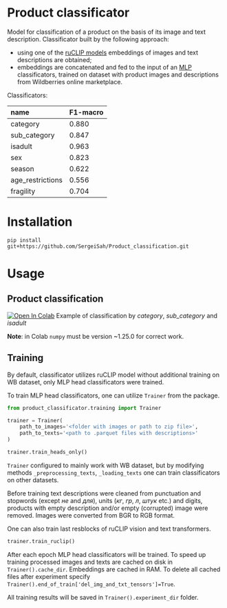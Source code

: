 # Product classificator

Model for classification of a product on the basis of its image and text description. Classificator built
by the following approach: 
- using one of the [ruCLIP models](https://github.com/ai-forever/ru-clip/tree/main) embeddings of images and 
text descriptions are obtained;
- embeddings are concatenated and fed to the input of an 
[MLP](https://pytorch.org/vision/main/generated/torchvision.ops.MLP.html)
classificators, trained on dataset  with product images and descriptions from 
Wildberries online marketplace.

Classificators:

| name             | F1-macro |
|:-----------------|:---------|
| category         | 0.880    |
| sub_category     | 0.847    |
| isadult          | 0.963    |
| sex              | 0.823    |
| season           | 0.622    |
| age_restrictions | 0.556    |
| fragility        | 0.704    |

# Installation

```commandline
pip install git+https://github.com/SergeiSah/Product_classification.git
```

# Usage

## Product classification
[![Open In Colab](https://colab.research.google.com/assets/colab-badge.svg)](https://colab.research.google.com/drive/1YsjAzCdH3HaN4-TKwq9oWf_EnN-OhACX?usp=sharing)
Example of classification by *category*, *sub_category* and *isadult*

**Note**: in Colab `numpy` must be version ~1.25.0 for correct work.

## Training

By default, classificator utilizes ruCLIP model without additional training on WB dataset, only MLP head classificators 
were trained.

To train MLP head classificators, one can utilize `Trainer` from the package.
```python
from product_classificator.training import Trainer

trainer = Trainer(
    path_to_images='<folder with images or path to zip file>',
    path_to_texts='<path to .parquet files with descriptions>'
)

trainer.train_heads_only()
```
`Trainer` configured to mainly work with WB dataset, but by modifying methods `_preprocessing_texts`, 
`_loading_texts` one can train classificators on other datasets.

Before training text descriptions were cleaned from punctuation and stopwords (except *не* and *для*), 
units (*кг*, *гр*, *л*, *штук* etc.) and digits, products with empty description and/or empty (corrupted) image were
removed. Images were converted from BGR to RGB format.

One can also train last resblocks of ruCLIP vision and text transformers.
```python
trainer.train_ruclip()
```
After each epoch MLP head classificators will be trained. To speed up training processed images and texts are cached on
disk in `Trainer().cache_dir`. Embeddings are cached in RAM. To delete all cached files after experiment specify 
`Trainer().end_of_train['del_img_and_txt_tensors']=True`.

All training results will be saved in `Trainer().experiment_dir` folder.